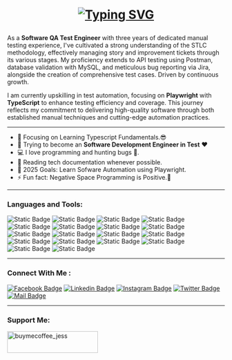 <h1 align="center">

[![Typing SVG](https://readme-typing-svg.demolab.com?font=Fira+Code&duration=3000&pause=900&color=00BD34&center=true&vCenter=true&width=435&lines=Hi%2C+I'm+Jessie!+%F0%9F%91%8B;A+Software+QA+Test+Engineer+%F0%9F%8E%89)](https://git.io/typing-svg)

</h1>
<p>
As a <b>Software QA Test Engineer</b> with three years of dedicated manual testing experience, I've cultivated a strong understanding of the STLC methodology, effectively managing story and improvement tickets through its various stages. My proficiency extends to API testing using Postman, database validation with MySQL, and meticulous bug reporting via Jira, alongside the creation of comprehensive test cases. Driven by continuous growth. 
</p>

<p>I am currently upskilling in test automation, focusing on <b>Playwright</b> with <b>TypeScript</b> to enhance testing efficiency and coverage. This journey reflects my commitment to delivering high-quality software through both established manual techniques and cutting-edge automation practices.</p>

---

- 🔭 Focusing on Learning Typescript Fundamentals.😎
- 🌱 Trying to become an **Software Development Engineer in Test** ❤
- 💻 I love programming and hunting bugs 🐞.
- 📰 Reading tech documentation whenever possible.
- 🥅 2025 Goals: Learn Sofware Automation using Playwright.
- ⚡ Fun fact: Negative Space Programming is Positive.🤣

---

### Languages and Tools:

![Static Badge](https://img.shields.io/badge/HTML-%23E34F26?style=for-the-badge&logo=html5&labelColor=%232f3742)
![Static Badge](https://img.shields.io/badge/CSS-%23663399?style=for-the-badge&logo=css&labelColor=%232f3742)
![Static Badge](https://img.shields.io/badge/Javascript-%23F7DF1E?style=for-the-badge&logo=javascript&labelColor=%232f3742)
![Static Badge](https://img.shields.io/badge/Typescript-%233178C6?style=for-the-badge&logo=typescript&labelColor=%232f3742)
![Static Badge](https://img.shields.io/badge/NodeJS-%235FA04E?style=for-the-badge&logo=node.js&labelColor=%232f3742)
![Static Badge](https://img.shields.io/badge/ReactJS-%2361DAFB?style=for-the-badge&logo=react&labelColor=%232f3742)
![Static Badge](https://img.shields.io/badge/Tailwind-%2306B6D4?style=for-the-badge&logo=tailwind%20css&labelColor=%232f3742)
![Static Badge](https://img.shields.io/badge/Prime_React-%2303C4E8?style=for-the-badge&logo=primereact&labelColor=%232f3742)
![Static Badge](https://img.shields.io/badge/Bootstrap-%237952B3?style=for-the-badge&logo=Bootstrap&labelColor=%232f3742)
![Static Badge](https://img.shields.io/badge/PHP-%23777BB4?style=for-the-badge&logo=php&labelColor=%232f3742)
![Static Badge](https://img.shields.io/badge/Laravel-%23FF2D20?style=for-the-badge&logo=Laravel&labelColor=%232f3742)
![Static Badge](https://img.shields.io/badge/Laragon-%230E83CD?style=for-the-badge&logo=Laragon&labelColor=%232f3742)
![Static Badge](https://img.shields.io/badge/MySQL-%234479A1?style=for-the-badge&logo=mysql&labelColor=%232f3742)
![Static Badge](https://img.shields.io/badge/Postman-%23FF6C37?style=for-the-badge&logo=Postman&labelColor=%232f3742)
![Static Badge](https://custom-icon-badges.demolab.com/badge/Visual_Studio_Code-%230082cf?style=for-the-badge&logo=vscode&labelColor=%232f3742)
![Static Badge](https://custom-icon-badges.demolab.com/badge/Playwright-%2345ba4b?style=for-the-badge&logo=playwright-badge&labelColor=%232f3742)
![Static Badge](https://img.shields.io/badge/Cypress-%2369D3A7?style=for-the-badge&logo=cypress&labelColor=%232f3742)
![Static Badge](https://img.shields.io/badge/selenium-%2343B02A?style=for-the-badge&logo=selenium&labelColor=%232f3742)

---

### Connect With Me :

[![Facebook Badge](https://img.shields.io/badge/Facebook-1877F2?style=for-the-badge&logo=facebook&logoColor=white)](https://www.facebook.com/Jsonimac2699)
[![Linkedin Badge](https://img.shields.io/badge/LinkedIn-0077B5?style=for-the-badge&logo=linkedin&logoColor=white)](https://www.linkedin.com/in/keepcodn/)
[![Instagram Badge](https://img.shields.io/badge/Instagram-E4405F?style=for-the-badge&logo=instagram&logoColor=white)](https://www.instagram.com/keep_codn/)
[![Twitter Badge](https://img.shields.io/badge/Twitter-1DA1F2?style=for-the-badge&logo=twitter&logoColor=white)](https://x.com/JessieCaminos)
[![Mail Badge](https://img.shields.io/badge/Gmail-D14836?style=for-the-badge&logo=gmail&logoColor=white)](mailto:sonimac122699@gmail.com)

---

### Support Me:

<a href="https://www.buymeacoffee.com/keepcodn"> <img align="left" src="https://cdn.buymeacoffee.com/buttons/v2/default-yellow.png" height="50" width="210" alt="buymecoffee_jess" /></a>
